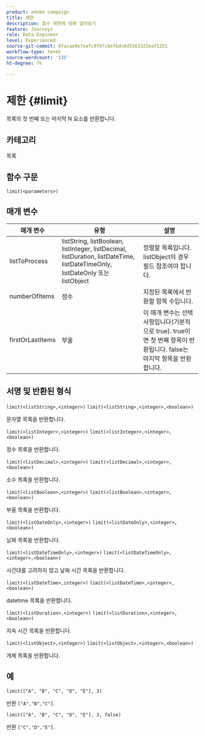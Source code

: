 ```yaml
---
product: adobe campaign
title: 제한
description: 함수 제한에 대해 알아보기
feature: Journeys
role: Data Engineer
level: Experienced
source-git-commit: 0facae9e7eafc9f6fcbefbdc6d5563322eaf1251
workflow-type: tm+mt
source-wordcount: '135'
ht-degree: 7%

---
```


# 제한 {#limit}

목록의 첫 번째 또는 마지막 N 요소를 반환합니다.

## 카테고리

목록

## 함수 구문

`limit(<parameters>)`

## 매개 변수

| 매개 변수 | 유형 | 설명 |
|-----------|------------------|------------------|
| listToProcess | listString, listBoolean, listInteger, listDecimal, listDuration, listDateTime, listDateTimeOnly, listDateOnly 또는 listObject | 정렬할 목록입니다. listObject의 경우 필드 참조여야 합니다. |
| numberOfItems | 정수 | 지정된 목록에서 반환할 항목 수입니다. |
| firstOrLastItems | 부울 | 이 매개 변수는 선택 사항입니다(기본적으로 true). true이면 첫 번째 항목이 반환됩니다. false는 마지막 항목을 반환합니다. |

## 서명 및 반환된 형식

`limit(<listString>,<integer>)`
`limit(<listString>,<integer>,<boolean>)`

문자열 목록을 반환합니다.

`limit(<listInteger>,<integer>)`
`limit(<listInteger>,<integer>,<boolean>)`

정수 목록을 반환합니다.

`limit(<listDecimal>,<integer>)`
`limit(<listDecimal>,<integer>,<boolean>)`

소수 목록을 반환합니다.

`limit(<listBoolean>,<integer>)`
`limit(<listBoolean>,<integer>,<boolean>)`

부울 목록을 반환합니다.

`limit(<listDateOnly>,<integer>)`
`limit(<listDateOnly>,<integer>,<boolean>)`

날짜 목록을 반환합니다.

`limit(<listDateTimeOnly>,<integer>)`
`limit(<listDateTimeOnly>,<integer>,<boolean>)`

시간대를 고려하지 않고 날짜 시간 목록을 반환합니다.

`limit(<listDateTime>,integer>)`
`limit(<listDateTime>,<integer>,<boolean>)`

datetime 목록을 반환합니다.

`limit(<listDuration>,<integer>)`
`limit(<listDuration>,<integer>,<boolean>)`

지속 시간 목록을 반환합니다.

`limit(<listObject>,<integer>)`
`limit(<listObject>,<integer>,<boolean>)`

개체 목록을 반환합니다.

## 예

`limit(["A", "B", "C", "D", "E"], 3)`

반환 `["A","B","C"]`.

`limit(["A", "B", "C", "D", "E"], 3, false)`

반환 `["C","D","E"]`.

